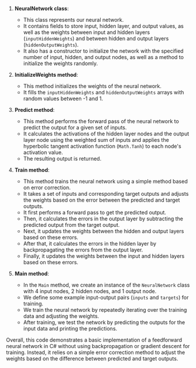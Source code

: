 1. **NeuralNetwork class**:
   - This class represents our neural network.
   - It contains fields to store input, hidden layer, and output values, as well as the weights between input 
     and hidden layers (`inputHiddenWeights`) and between hidden and output layers (`hiddenOutputWeights`).
   - It also has a constructor to initialize the network with the specified number of input, hidden, and output nodes, 
     as well as a method to initialize the weights randomly.

2. **InitializeWeights method**:
   - This method initializes the weights of the neural network.
   - It fills the `inputHiddenWeights` and `hiddenOutputWeights` arrays with random values between -1 and 1.

3. **Predict method**:
   - This method performs the forward pass of the neural network to predict the output for a given set of inputs.
   - It calculates the activations of the hidden layer nodes and the output layer node using the weighted sum of inputs 
     and applies the hyperbolic tangent activation function (`Math.Tanh`) to each node's activation value.
   - The resulting output is returned.

4. **Train method**:
   - This method trains the neural network using a simple method based on error correction.
   - It takes a set of inputs and corresponding target outputs and adjusts the weights based on the error 
     between the predicted and target outputs.
   - It first performs a forward pass to get the predicted output.
   - Then, it calculates the errors in the output layer by subtracting the predicted output from the target output.
   - Next, it updates the weights between the hidden and output layers based on these errors.
   - After that, it calculates the errors in the hidden layer by backpropagating the errors from the output layer.
   - Finally, it updates the weights between the input and hidden layers based on these errors.

5. **Main method**:
   - In the `Main` method, we create an instance of the `NeuralNetwork` class with 4 input nodes, 2 hidden nodes,
     and 1 output node.
   - We define some example input-output pairs (`inputs` and `targets`) for training.
   - We train the neural network by repeatedly iterating over the training data and adjusting the weights.
   - After training, we test the network by predicting the outputs for the input data and printing the predictions.

Overall, this code demonstrates a basic implementation of a feedforward neural network in C# without using 
backpropagation or gradient descent for training. Instead, it relies on a simple error correction method to adjust the 
weights based on the difference between predicted and target outputs.